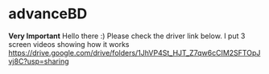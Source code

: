 # advanceBD
**Very Important**
Hello there :) Please check the driver link below. I put 3 screen videos showing how it works
https://drive.google.com/drive/folders/1JhVP4St_HJT_Z7qw6cCIM2SFTOpJvj8C?usp=sharing

